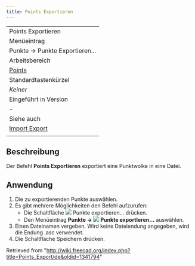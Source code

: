 ```yaml
---
title: Points Exportieren
---
```

|  |
| --- |
| Points Exportieren |
| Menüeintrag |
| Punkte → Punkte Exportieren... |
| Arbeitsbereich |
| [Points](/Points_Workbench/de "Points Workbench/de") |
| Standardtastenkürzel |
| *Keiner* |
| Eingeführt in Version |
| - |
| Siehe auch |
| [Import Export](/Import_Export/de "Import Export/de") |
|  |

## Beschreibung

Der Befehl **Points Exportieren** exportiert eine Punktwolke in eine Datei.

## Anwendung

1. Die zu exportierenden Punkte auswählen.
2. Es gibt mehrere Möglichkeiten den Befehl aufzurufen:
   * Die Schaltfläche ![](/images/Points_Export.svg) Punkte exportieren... drücken.
   * Den Menüeintrag **Punkte → ![](/images/Points_Export.svg) Punkte exportIeren...** auswählen.
3. Einen Dateinamen vergeben. Wird keine Dateiendung angegeben, wird die Endung .asc verwendet.
4. Die Schaltfläche Speichern drücken.

Retrieved from "<http://wiki.freecad.org/index.php?title=Points_Export/de&oldid=1341794>"